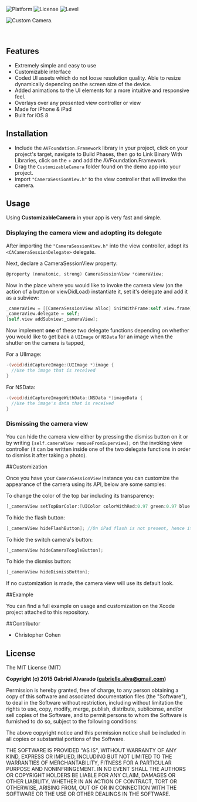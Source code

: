 ![Platform](https://img.shields.io/badge/platform-iOS-brightgreen.svg)
![License](https://img.shields.io/badge/license-MIT-blue.svg)
![Level](https://img.shields.io/badge/level-over%209000-1CCDD6.svg)

![Custom Camera.](https://raw.githubusercontent.com/GabrielAlva/Cool-iOS-Camera/master/MarkdownImage.png)
<br />
<br />
<br />

## Features
- Extremely simple and easy to use
- Customizable interface
- Coded UI assets which do not loose resolution quality.  Able to resize dynamically depending on the screen size of the device.
- Added animations to the UI elements for a more intuitive and responsive feel.
- Overlays over any presented view controller or view
- Made for iPhone & iPad
- Built for iOS 8

## Installation
* Include the `AVFoundation.Framework` library in your project, click on your project's target, navigate to Build Phases, then go to Link Binary With Libraries, click on the + and add the AVFoundation.Framework.
* Drag the `CustomizableCamera` folder found on the demo app into your project.
* import `"CameraSessionView.h"` to the view controller that will invoke the camera.

## Usage 

Using **CustomizableCamera** in your app is very fast and simple.

### Displaying the camera view and adopting its delegate

After importing the `"CameraSessionView.h"` into the view controller, adopt its `<CACameraSessionDelegate>` delegate.

Next, declare a CameraSessionView property:
```objective-c
@property (nonatomic, strong) CameraSessionView *cameraView;
```

Now in the place where you would like to invoke the camera view (on the action of a button or viewDidLoad) instantiate it, set it's delegate and add it as a subview:
```objective-c
_cameraView = [[CameraSessionView alloc] initWithFrame:self.view.frame];
_cameraView.delegate = self;
[self.view addSubview:_cameraView];
```

Now implement **one** of these two delegate functions depending on whether you would like to get back a `UIImage` or `NSData` for an image when the shutter on the camera is tapped,

For a UIImage:
```objective-c
-(void)didCaptureImage:(UIImage *)image {
  //Use the image that is received
}
```
For NSData:
```objective-c
-(void)didCaptureImageWithData:(NSData *)imageData {
  //Use the image's data that is received
}
```

### Dismissing the camera view

You can hide the camera view either by pressing the dismiss button on it or by writing `[self.cameraView removeFromSuperview];` on the invoking view controller (it can be written inside one of the two delegate functions in order to dismiss it after taking a photo). 

##Customization

Once you have your `CameraSessionView` instance you can customize the appearance of the camera using its API, below are some samples:

To change the color of the top bar including its transparency:
```objective-c
[_cameraView setTopBarColor:[UIColor colorWithRed:0.97 green:0.97 blue:0.97 alpha: 0.64]];
```
To hide the flash button:
```objective-c
[_cameraView hideFlashButton]; //On iPad flash is not present, hence it wont appear.
```
To hide the switch camera's button:
```objective-c
[_cameraView hideCameraToogleButton];
```
To hide the dismiss button:
```objective-c
[_cameraView hideDismissButton];
```
If no customization is made, the camera view will use its default look.

##Example

You can find a full example on usage and customization on the Xcode project attached to this repository.

##Contributor

* Christopher Cohen

## License

The MIT License (MIT)

**Copyright (c) 2015 Gabriel Alvarado (gabrielle.alva@gmail.com)**

Permission is hereby granted, free of charge, to any person obtaining a copy
of this software and associated documentation files (the "Software"), to deal
in the Software without restriction, including without limitation the rights
to use, copy, modify, merge, publish, distribute, sublicense, and/or sell
copies of the Software, and to permit persons to whom the Software is
furnished to do so, subject to the following conditions:

The above copyright notice and this permission notice shall be included in all
copies or substantial portions of the Software.

THE SOFTWARE IS PROVIDED "AS IS", WITHOUT WARRANTY OF ANY KIND, EXPRESS OR
IMPLIED, INCLUDING BUT NOT LIMITED TO THE WARRANTIES OF MERCHANTABILITY,
FITNESS FOR A PARTICULAR PURPOSE AND NONINFRINGEMENT. IN NO EVENT SHALL THE
AUTHORS OR COPYRIGHT HOLDERS BE LIABLE FOR ANY CLAIM, DAMAGES OR OTHER
LIABILITY, WHETHER IN AN ACTION OF CONTRACT, TORT OR OTHERWISE, ARISING FROM,
OUT OF OR IN CONNECTION WITH THE SOFTWARE OR THE USE OR OTHER DEALINGS IN THE
SOFTWARE.

